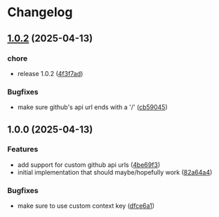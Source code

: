 # Changelog

## [1.0.2](https://github.com/alexdor/issue-syncer/compare/v1.0.0...v1.0.2) (2025-04-13)


### chore

* release 1.0.2 ([4f3f7ad](https://github.com/alexdor/issue-syncer/commit/4f3f7ad7b44a188a9bb3291e0e3d847c560e3eed))


### Bugfixes

* make sure github's api url ends with a '/' ([cb59045](https://github.com/alexdor/issue-syncer/commit/cb59045c4dc5a1e5de8ec5c060fbee8e366f8f01))

## 1.0.0 (2025-04-13)


### Features

* add support for custom github api urls ([4be69f3](https://github.com/alexdor/issue-sync/commit/4be69f32fbb351e14204042b4cc89e7c38c7e01a))
* initial implementation that should maybe/hopefully work ([82a64a4](https://github.com/alexdor/issue-sync/commit/82a64a4a8cef3b7cbd68bd8e9e4aae83eb478a46))


### Bugfixes

* make sure to use custom context key ([dfce6a1](https://github.com/alexdor/issue-sync/commit/dfce6a179d409fdaf0f0b6fa48cbde92ab3ed19e))
